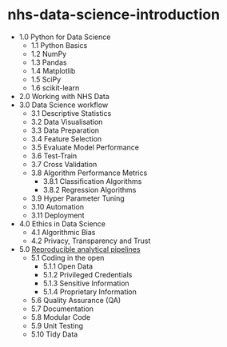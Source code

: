 # nhs-data-science-introduction

- 1.0 Python for Data Science
  - 1.1 Python Basics
  - 1.2 NumPy
  - 1.3 Pandas
  - 1.4 Matplotlib
  - 1.5 SciPy
  - 1.6 scikit-learn
- 2.0 Working with NHS Data
- 3.0 Data Science workflow
  - 3.1 Descriptive Statistics
  - 3.2 Data Visualisation
  - 3.3 Data Preparation
  - 3.4 Feature Selection
  - 3.5 Evaluate Model Performance
  - 3.6 Test-Train
  - 3.7 Cross Validation 
  - 3.8 Algorithm Performance Metrics 
    - 3.8.1 Classification Algorithms 
    - 3.8.2 Regression Algorithms
  - 3.9 Hyper Parameter Tuning
  - 3.10 Automation
  - 3.11 Deployment
- 4.0 Ethics in Data Science
  - 4.1 Algorithmic Bias
  - 4.2 Privacy, Transparency and Trust
- 5.0 [Reproducible analytical pipelines](https://github.com/NHSDigital/rap-community-of-practice)
  - 5.1 Coding in the open
    - 5.1.1 Open Data
    - 5.1.2 Privileged Credentials
    - 5.1.3 Sensitive Information
    - 5.1.4 Proprietary Information
  - 5.6 Quality Assurance (QA)
  - 5.7 Documentation
  - 5.8 Modular Code
  - 5.9 Unit Testing
  - 5.10 Tidy Data
